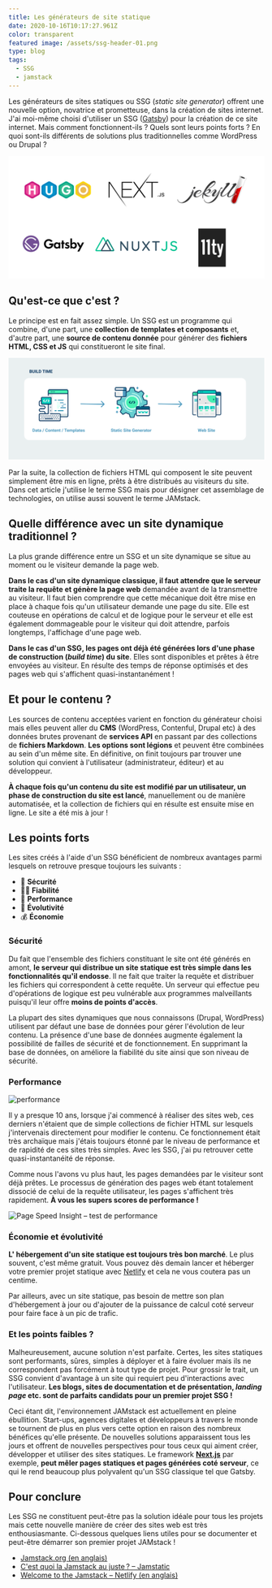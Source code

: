 ```yaml
---
title: Les générateurs de site statique
date: 2020-10-16T10:17:27.961Z
color: transparent
featured image: /assets/ssg-header-01.png
type: blog
tags:
  - SSG
  - jamstack
---
```

Les générateurs de sites statiques ou SSG (*static site generator*) offrent une nouvelle option, novatrice et prometteuse, dans la création de sites internet. J'ai moi-même choisi d'utiliser un SSG ([Gatsby](https://www.gatsbyjs.com)) pour la création de ce site internet. Mais comment fonctionnent-ils ? Quels sont leurs points forts ? En quoi sont-ils différents de solutions plus traditionnelles comme WordPress ou Drupal ?

![SSG](../assets/best-static-site-generator-2020.png)

## Qu'est-ce que c'est ?

Le principe est en fait assez simple. Un SSG est un programme qui combine, d'une part, une **collection de templates et composants** et, d'autre part, une **source de contenu donnée** pour générer des **fichiers HTML, CSS et JS** qui constitueront le site final.

![le fonctionnement du SSG](../assets/ssg-flow.png)

Par la suite, la collection de fichiers HTML qui composent le site peuvent simplement être mis en ligne, prêts à être distribués au visiteurs du site. Dans cet article j'utilise le terme SSG mais pour désigner cet assemblage de technologies, on utilise aussi souvent le terme JAMstack.

## Quelle différence avec un site dynamique traditionnel ?

La plus grande différence entre un SSG et un site dynamique se situe au moment ou le visiteur demande la page web.

**Dans le cas d'un site dynamique classique, il faut attendre que le serveur traite la requête et génère la page web** demandée avant de la transmettre au visiteur. Il faut bien comprendre que cette mécanique doit être mise en place à chaque fois qu'un utilisateur demande une page du site. Elle est couteuse en opérations de calcul et de logique pour le serveur et elle est également dommageable pour le visiteur qui doit attendre, parfois longtemps, l'affichage d'une page web.

**Dans le cas d'un SSG, les pages ont déjà été générées lors d'une phase de construction (*build time*) du site**. Elles sont disponibles et prêtes à être envoyées au visiteur. En résulte des temps de réponse optimisés et des pages web qui s'affichent quasi-instantanément !

## Et pour le contenu ?

Les sources de contenu acceptées varient en fonction du générateur choisi mais elles peuvent aller du **CMS** (WordPress, Contenful, Drupal etc) à des données brutes provenant de **services API** en passant par des collections de **fichiers Markdown**. **Les options sont légions** et peuvent être combinées au sein d'un même site. En définitive, on finit toujours par trouver une solution qui convient à l'utilisateur (administrateur, éditeur) et au développeur.

**À chaque fois qu'un contenu du site est modifié par un utilisateur, un phase de construction du site est lancé**, manuellement ou de manière automatisée, et la collection de fichiers qui en résulte est ensuite mise en ligne. Le site a été mis à jour !

## Les points forts

Les sites créés à l'aide d'un SSG bénéficient de nombreux avantages parmi lesquels on retrouve presque toujours les suivants :

* 🔐 **Sécurité**
* 🧘‍♂️ **Fiabilité**
* 🚀 **Performance**
* 🌱 **Évolutivité**
* 💰 **Économie**

### Sécurité

Du fait que l'ensemble des fichiers constituant le site ont été générés en amont, **le serveur qui distribue un site statique est très simple dans les fonctionnalités qu'il endosse**. Il ne fait que traiter la requête et distribuer les fichiers qui correspondent à cette requête. Un serveur qui effectue peu d'opérations de logique est peu vulnérable aux programmes malveillants puisqu'il leur offre **moins de points d'accès**.

La plupart des sites dynamiques que nous connaissons (Drupal, WordPress) utilisent par défaut une base de données pour gérer l'évolution de leur contenu. La présence d'une base de données augmente également la possibilité de failles de sécurité et de fonctionnement. En supprimant la base de données, on améliore la fiabilité du site ainsi que son niveau de sécurité.

### Performance

![performance](https://media.giphy.com/media/SRMt5G2uQqcbvnxihP/giphy.gif)

Il y a presque 10 ans, lorsque j'ai commencé à réaliser des sites web, ces derniers n'étaient que de simple collections de fichier HTML sur lesquels j'intervenais directement pour modifier le contenu. Ce fonctionnement était très archaïque mais j'étais toujours étonné par le niveau de performance et de rapidité de ces sites très simples. Avec les SSG, j'ai pu retrouver cette quasi-instantanéité de réponse.

Comme nous l'avons vu plus haut, les pages demandées par le visiteur sont déjà prêtes. Le processus de génération des pages web étant totalement dissocié de celui de la requête utilisateur, les pages s'affichent très rapidement. **À vous les supers scores de performance !**

![Page Speed Insight – test de performance](../assets/capture-d’écran-2020-09-18-à-16.01.02.png)

### Économie et évolutivité

**L' hébergement d'un site statique est toujours très bon marché**. Le plus souvent, c'est même gratuit. Vous pouvez dès demain lancer et héberger votre premier projet statique avec [Netlify](https://www.netlify.com) et cela ne vous coutera pas un centime.

Par ailleurs, avec un site statique, pas besoin de mettre son plan d'hébergement à jour ou d'ajouter de la puissance de calcul coté serveur pour faire face à un pic de trafic. 

### Et les points faibles ?

Malheureusement, aucune solution n'est parfaite. Certes, les sites statiques sont performants, sûres, simples à déployer et à faire évoluer mais ils ne correspondent pas forcément à tout type de projet. Pour grossir le trait, un SSG convient d'avantage à un site qui requiert peu d'interactions avec l'utilisateur. **Les blogs, sites de documentation et de présentation, *landing page* etc. sont de parfaits candidats pour un premier projet SSG !**

Ceci étant dit, l'environnement JAMstack est actuellement en pleine ébullition. Start-ups, agences digitales et développeurs à travers le monde se tournent de plus en plus vers cette option en raison des nombreux bénéfices qu'elle présente. De nouvelles solutions apparaissent tous les jours et offrent de nouvelles perspectives pour tous ceux qui aiment créer, développer et utiliser des sites statiques. Le framework **[Next.js](htttps://www.nextjs.org)** par exemple,  **peut mêler pages statiques et pages générées coté serveur**, ce qui le rend beaucoup plus polyvalent qu'un SSG classique tel que Gatsby.

## Pour conclure

Les SSG ne constituent peut-être pas la solution idéale pour tous les projets mais cette nouvelle manière de créer des sites web est très enthousiasmante. Ci-dessous quelques liens utiles pour se documenter et peut-être démarrer son premier projet JAMstack !

* [Jamstack.org (en anglais)](https://jamstack.org)
* [C'est quoi la Jamstack au juste ? – Jamstatic](https://jamstatic.fr/2019/02/07/c-est-quoi-la-jamstack/)
* [Welcome to the Jamstack – Netlify (en anglais)](https://www.netlify.com/jamstack/)